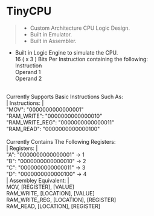# TinyCPU
 > -  Custom Architecture CPU Logic Design.<br />
 > - Built in Emulator.<br />
 > - Built in Assembler.<br />
  - Built in Logic Engine to simulate the CPU.<br />
 16 ( x 3 ) Bits Per Instruction containing the following:<br />
 Instruction<br />
 Operand 1<br />
 Operand 2<br />
 <br />
 Currently Supports Basic Instructions Such As:<br />
 | Instructions: | <br />
     "MOV": "0000000000000001"<br />
     "RAM_WRITE": "0000000000000010"<br />
     "RAM_WRITE_REG": "0000000000000011"<br />
     "RAM_READ": "0000000000000100"<br />
<br />
 Currently Contains The Following Registers:<br />
 | Registers: | <br />
     "A": "0000000000000001" -> 1<br />
     "B": "0000000000000010" -> 2<br />
     "C": "0000000000000011" -> 3<br />
     "D": "0000000000000100" -> 4<br />
 | Assembley Equivalent: | <br />
 MOV, [REGISTER], [VALUE]<br />
 RAM_WRITE, [LOCATION], [VALUE]<br />
 RAM_WRITE_REG, [LOCATION], [REGISTER]<br />
 RAM_READ, [LOCATION], [REGISTER] <br />
